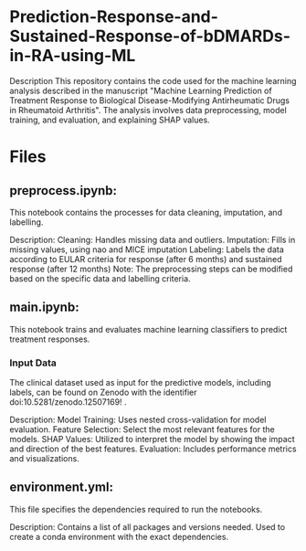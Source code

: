 # Prediction-Response-and-Sustained-Response-of-bDMARDs-in-RA-using-ML
Description
This repository contains the code used for the machine learning analysis described in the manuscript "Machine Learning Prediction of Treatment Response to Biological Disease-Modifying Antirheumatic Drugs in Rheumatoid Arthritis". The analysis involves data preprocessing, model training, and evaluation, and explaining SHAP values.

# Files
## preprocess.ipynb: 
This notebook contains the processes for data cleaning, imputation, and labelling.

Description:
Cleaning: Handles missing data and outliers.
Imputation: Fills in missing values, using nao and MICE imputation
Labeling: Labels the data according to EULAR criteria for response (after 6 months) and sustained response (after 12 months)
Note: The preprocessing steps can be modified based on the specific data and labelling criteria.


## main.ipynb:
This notebook trains and evaluates machine learning classifiers to predict treatment responses.

### Input Data 

The clinical dataset used as input for the predictive models, including labels, can be found on Zenodo with the identifier doi:10.5281/zenodo.12507169!
.

Description:
Model Training: Uses nested cross-validation for model evaluation.
Feature Selection: Select the most relevant features for the models.
SHAP Values: Utilized to interpret the model by showing the impact and direction of the best features.
Evaluation: Includes performance metrics and visualizations.


## environment.yml: 
This file specifies the dependencies required to run the notebooks.

Description:
Contains a list of all packages and versions needed.
Used to create a conda environment with the exact dependencies.
